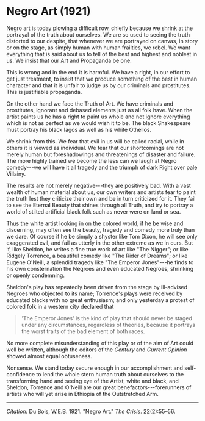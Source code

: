 <!--
title:   Negro Art
author:  Du Bois, W.E.B.
journal: The Crisis
year:    1921
volume:  22
issue:   2
pages:   55-56
-->
# Negro Art (1921)

Negro art is today plowing a difficult row, chiefly because we shrink at the portrayal of 
the truth about ourselves. We are so used to seeing the truth distorted to our despite, that whenever we are portrayed on canvas, in story or on the stage, as simply human with human frailties, we rebel. We want everything that is said about us to tell of the best and highest and noblest in us. We insist that our Art and Propaganda be one. 

This is wrong and in the end it is harmful. We have a right, in our effort to get just treatment, to insist that we produce something of the best in human character and that it is unfair to judge us by our criminals and prostitutes. This is justifiable propaganda. 

On the other hand we face the Truth of Art. We have criminals and prostitutes, ignorant and debased elements just as all folk have. When the artist paints us he has a right to paint us whole and not ignore everything which is not as perfect as we would wish it to be. The black Shakespeare must portray his black Iagos as well as his white Othellos. 

We shrink from this. We fear that evil in us will be called racial, while in others it is viewed as individual. We fear that our shortcomings are not merely human but foreshadowings and threatenings of disaster and failure. The more highly trained we become the less can we laugh at Negro comedy---we will have it all tragedy and the triumph of dark Right over pale Villainy. 

The results are not merely negative---they are positively bad. With a vast wealth of human material about us, our own writers and artists fear to paint the truth lest they criticize their own and be in turn criticized for it. They fail to see the Eternal Beauty that shines through all Truth, and try to portray a world of stilted artificial black folk such as never were on land or sea. 

Thus the white artist looking in on the colored world, if he be wise and discerning, may often see the beauty, tragedy and comedy more truly than we dare. Of course if he be simply a shyster like Tom Dixon, he will see only exaggerated evil, and fail as utterly in the other extreme as we in curs. But if, like Sheldon, he writes a fine true work of art like "The Nigger"; or like Ridgely Torrence, a beautiful comedy like "The Rider of Dreams"; or like Eugene O'Neill, a splendid tragedy like "The Emperor Jones"---he finds to his own consternation the Negroes and even educated Negroes, shrinking or openly condemning. 

Sheldon's play has repeatedly been driven from the stage by ill-advised Negroes who objected to its name; Torrence's plays were received by educated blacks with no great enthusiasm; and only yesterday a protest of colored folk in a western city declared that 

> 'The Emperor Jones' is the kind of play that should never be staged under any circumstances, regardless of theories, because it portrays the worst traits of the bad element of both races.

No more complete misunderstanding of this play or of the aim of Art could well be written, although the editors of the *Century* and *Current Opinion* showed almost equal obtuseness. 

Nonsense. We stand today secure enough in our accomplishment and self-confidence to lend the whole stern human truth about ourselves to the transforming hand and seeing eye of the Artist, white and black, and Sheldon, Torrence and O'Neill are our great benefactors---forerunners of artists who will yet arise in Ethiopia of the Outstretched Arm.

______________
*Citation:* Du Bois, W.E.B. 1921. "Negro Art." *The Crisis*. 22(2):55&ndash;56.
